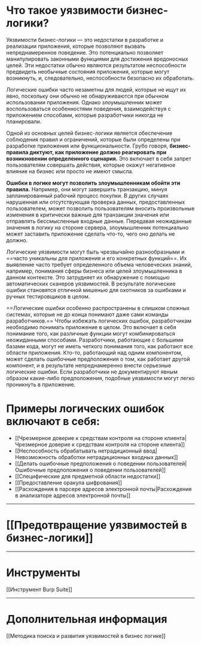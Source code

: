 
# Что такое уязвимости бизнес-логики?

Уязвимости бизнес-логики — это недостатки в разработке и реализации приложения, которые позволяют вызвать непреднамеренное поведение. Это потенциально позволяет манипулировать законными функциями для достижения вредоносных целей. Эти недостатки обычно являются результатом неспособности предвидеть необычные состояния приложения, которые могут возникнуть, и, следовательно, неспособности безопасно их обработать.

Логические ошибки часто незаметны для людей, которые не ищут их явно, поскольку они обычно не обнаруживаются при обычном использовании приложения. Однако злоумышленник может воспользоваться особенностями поведения, взаимодействуя с приложением способами, которые разработчики никогда не планировали.

Одной из основных целей бизнес-логики является обеспечение соблюдения правил и ограничений, которые были определены при разработке приложения или функциональности. Грубо говоря, **бизнес-правила диктуют, как приложение должно реагировать при возникновении определенного сценария.** Это включает в себя запрет пользователям совершать действия, которые окажут негативное влияние на бизнес или просто не имеют смысла.

**Ошибки в логике могут позволить злоумышленникам обойти эти правила.** 
	Например, они могут завершить транзакцию, минуя запланированный рабочий процесс покупки. 
	В других случаях нарушенная или отсутствующая проверка данных, предоставленных пользователем, может позволить пользователям вносить произвольные изменения в критически важные для транзакции значения или отправлять бессмысленные входные данные. 
	Передавая неожиданные значения в логику на стороне сервера, злоумышленник потенциально может заставить приложение сделать что-то, чего оно делать не должно.

Логические уязвимости могут быть чрезвычайно разнообразными и ==часто уникальны для приложения и его конкретных функций==. Их выявление часто требует определенного объема человеческих знаний, например, понимания сферы бизнеса или целей злоумышленника в данном контексте. Это затрудняет их обнаружение с помощью автоматических сканеров уязвимостей. В результате логические ошибки становятся отличной мишенью для охотников за ошибками и ручных тестировщиков в целом.

==Логические ошибки особенно распространены в слишком сложных системах, которые не до конца понимают даже сами команды разработчиков.== Чтобы избежать логических ошибок, разработчикам необходимо понимать приложение в целом. Это включает в себя понимание того, как различные функции могут комбинироваться неожиданными способами. Разработчики, работающие с большими базами кода, могут не иметь четкого понимания того, как работают все области приложения. Кто-то, работающий над одним компонентом, может сделать ошибочные предположения о том, как работает другой компонент, и в результате непреднамеренно внести серьезные логические ошибки. Если разработчики не документируют явным образом какие-либо предположения, подобные уязвимости могут легко проникнуть в приложение.


# Примеры логических ошибок включают в себя:

- [[Чрезмерное доверие к средствам контроля на стороне клиента|Чрезмерное доверие к средствам контроля на стороне клиента]]
- [[Неспособность обрабатывать нетрадиционный ввод|Невозможность обработки нетрадиционных входных данных]]
- [[Делать ошибочные предположения о поведении пользователей|Ошибочные предположения о поведении пользователей]]
- [[Специфические для предметной области недостатки]]
- [[Предоставление оракула шифрования]]
- [[Расхождения в парсере адресов электронной почты|Расхождения в анализаторе адресов электронной почты]]

----
# [[Предотвращение уязвимостей в бизнес-логики]]

----
# Инструменты

[[Инструмент Burp Suite]]

----
# Дополнительная информация

[[Методика поиска и развития уязвимостей в бизнес логике]]
